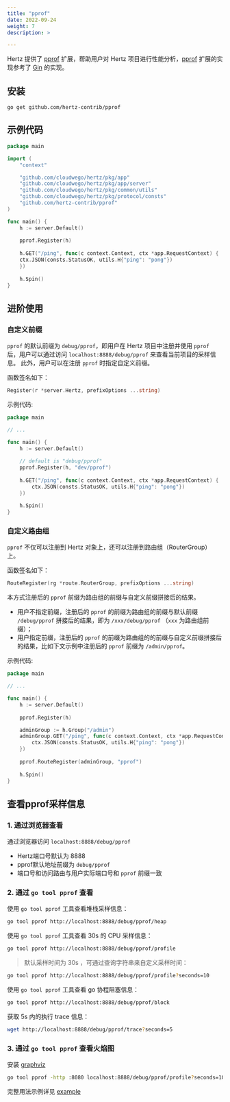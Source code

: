 ```yaml
---
title: "pprof"
date: 2022-09-24
weight: 7
description: >

---
```



Hertz 提供了 [pprof](https://github.com/hertz-contrib/pprof) 扩展，帮助用户对 Hertz 项目进行性能分析，[pprof](https://github.com/hertz-contrib/pprof) 扩展的实现参考了 [Gin](https://github.com/gin-contrib/pprof) 的实现。


## 安装

```shell
go get github.com/hertz-contrib/pprof
```

## 示例代码

```go
package main

import (
	"context"

	"github.com/cloudwego/hertz/pkg/app"
	"github.com/cloudwego/hertz/pkg/app/server"
	"github.com/cloudwego/hertz/pkg/common/utils"
	"github.com/cloudwego/hertz/pkg/protocol/consts"
	"github.com/hertz-contrib/pprof"
)

func main() {
    h := server.Default()
    
    pprof.Register(h)
    
    h.GET("/ping", func(c context.Context, ctx *app.RequestContext) {
    ctx.JSON(consts.StatusOK, utils.H{"ping": "pong"})
    })
    
    h.Spin()
}
```

## 进阶使用

### 自定义前缀

`pprof` 的默认前缀为 `debug/pprof`，即用户在 Hertz 项目中注册并使用 `pprof` 后，用户可以通过访问
`localhost:8888/debug/pprof` 来查看当前项目的采样信息。
此外，用户可以在注册 `pprof` 时指定自定义前缀。

函数签名如下：
```go
Register(r *server.Hertz, prefixOptions ...string)
```

示例代码:
```go
package main

// ...

func main() {
    h := server.Default()
    
    // default is "debug/pprof"
    pprof.Register(h, "dev/pprof")
    
    h.GET("/ping", func(c context.Context, ctx *app.RequestContext) {
        ctx.JSON(consts.StatusOK, utils.H{"ping": "pong"})
    })
    
    h.Spin()
}
```

### 自定义路由组

`pprof` 不仅可以注册到 Hertz 对象上，还可以注册到路由组（RouterGroup）上。

函数签名如下：
```go
RouteRegister(rg *route.RouterGroup, prefixOptions ...string)
```
本方式注册后的 `pprof` 前缀为路由组的前缀与自定义前缀拼接后的结果。
* 用户不指定前缀，注册后的 `pprof` 的前缀为路由组的前缀与默认前缀 `/debug/pprof` 拼接后的结果，即为 `/xxx/debug/pprof` （`xxx` 为路由组前缀）；
* 用户指定前缀，注册后的 `pprof` 的前缀为路由组的的前缀与自定义前缀拼接后的结果，比如下文示例中注册后的 `pprof` 前缀为 `/admin/pprof`。

示例代码:
```go
package main

// ...

func main() {
    h := server.Default()
    
    pprof.Register(h)

    adminGroup := h.Group("/admin")
    adminGroup.GET("/ping", func(c context.Context, ctx *app.RequestContext) {
        ctx.JSON(consts.StatusOK, utils.H{"ping": "pong"})
    })
    
    pprof.RouteRegister(adminGroup, "pprof")
    
    h.Spin()
}
```

## 查看pprof采样信息

### 1. 通过浏览器查看

通过浏览器访问 `localhost:8888/debug/pprof`

* Hertz端口号默认为 8888
* pprof默认地址前缀为 `debug/pprof`
* 端口号和访问路由与用户实际端口号和 `pprof` 前缀一致

### 2. 通过 `go tool pprof` 查看

使用 `go tool pprof` 工具查看堆栈采样信息：

```bash
go tool pprof http://localhost:8888/debug/pprof/heap
```

使用 `go tool pprof` 工具查看 30s 的 CPU 采样信息：

```bash
go tool pprof http://localhost:8888/debug/pprof/profile
```

> 默认采样时间为 30s ，可通过查询字符串来自定义采样时间：

```bash
go tool pprof http://localhost:8888/debug/pprof/profile?seconds=10
```

使用 `go tool pprof` 工具查看 go 协程阻塞信息：

```bash
go tool pprof http://localhost:8888/debug/pprof/block
```

获取 5s 内的执行 trace 信息：

```bash
wget http://localhost:8888/debug/pprof/trace?seconds=5
```


### 3. 通过 `go tool pprof` 查看火焰图

安装 [graphviz](http://www.graphviz.org/download/)

```bash
go tool pprof -http :8080 localhost:8888/debug/pprof/profile?seconds=10
```

完整用法示例详见 [example](https://github.com/hertz-contrib/pprof/tree/main/example)
